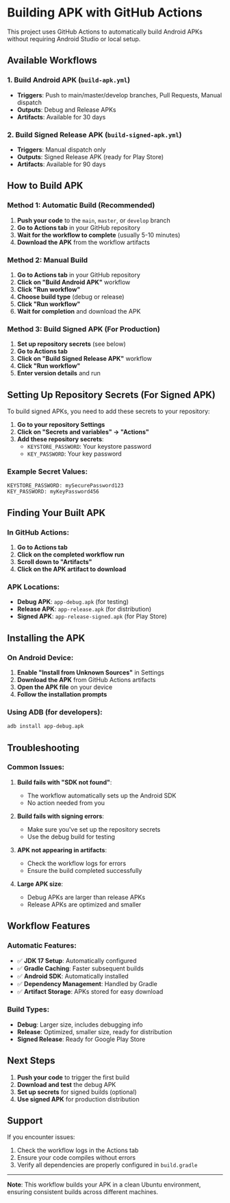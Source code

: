 # Building APK with GitHub Actions

This project uses GitHub Actions to automatically build Android APKs without requiring Android Studio or local setup.

## Available Workflows

### 1. Build Android APK (`build-apk.yml`)
- **Triggers**: Push to main/master/develop branches, Pull Requests, Manual dispatch
- **Outputs**: Debug and Release APKs
- **Artifacts**: Available for 30 days

### 2. Build Signed Release APK (`build-signed-apk.yml`)
- **Triggers**: Manual dispatch only
- **Outputs**: Signed Release APK (ready for Play Store)
- **Artifacts**: Available for 90 days

## How to Build APK

### Method 1: Automatic Build (Recommended)
1. **Push your code** to the `main`, `master`, or `develop` branch
2. **Go to Actions tab** in your GitHub repository
3. **Wait for the workflow to complete** (usually 5-10 minutes)
4. **Download the APK** from the workflow artifacts

### Method 2: Manual Build
1. **Go to Actions tab** in your GitHub repository
2. **Click on "Build Android APK"** workflow
3. **Click "Run workflow"**
4. **Choose build type** (debug or release)
5. **Click "Run workflow"**
6. **Wait for completion** and download the APK

### Method 3: Build Signed APK (For Production)
1. **Set up repository secrets** (see below)
2. **Go to Actions tab**
3. **Click on "Build Signed Release APK"** workflow
4. **Click "Run workflow"**
5. **Enter version details** and run

## Setting Up Repository Secrets (For Signed APK)

To build signed APKs, you need to add these secrets to your repository:

1. **Go to your repository Settings**
2. **Click on "Secrets and variables" → "Actions"**
3. **Add these repository secrets**:
   - `KEYSTORE_PASSWORD`: Your keystore password
   - `KEY_PASSWORD`: Your key password

### Example Secret Values:
```
KEYSTORE_PASSWORD: mySecurePassword123
KEY_PASSWORD: myKeyPassword456
```

## Finding Your Built APK

### In GitHub Actions:
1. **Go to Actions tab**
2. **Click on the completed workflow run**
3. **Scroll down to "Artifacts"**
4. **Click on the APK artifact to download**

### APK Locations:
- **Debug APK**: `app-debug.apk` (for testing)
- **Release APK**: `app-release.apk` (for distribution)
- **Signed APK**: `app-release-signed.apk` (for Play Store)

## Installing the APK

### On Android Device:
1. **Enable "Install from Unknown Sources"** in Settings
2. **Download the APK** from GitHub Actions artifacts
3. **Open the APK file** on your device
4. **Follow the installation prompts**

### Using ADB (for developers):
```bash
adb install app-debug.apk
```

## Troubleshooting

### Common Issues:

1. **Build fails with "SDK not found"**:
   - The workflow automatically sets up the Android SDK
   - No action needed from you

2. **Build fails with signing errors**:
   - Make sure you've set up the repository secrets
   - Use the debug build for testing

3. **APK not appearing in artifacts**:
   - Check the workflow logs for errors
   - Ensure the build completed successfully

4. **Large APK size**:
   - Debug APKs are larger than release APKs
   - Release APKs are optimized and smaller

## Workflow Features

### Automatic Features:
- ✅ **JDK 17 Setup**: Automatically configured
- ✅ **Gradle Caching**: Faster subsequent builds
- ✅ **Android SDK**: Automatically installed
- ✅ **Dependency Management**: Handled by Gradle
- ✅ **Artifact Storage**: APKs stored for easy download

### Build Types:
- **Debug**: Larger size, includes debugging info
- **Release**: Optimized, smaller size, ready for distribution
- **Signed Release**: Ready for Google Play Store

## Next Steps

1. **Push your code** to trigger the first build
2. **Download and test** the debug APK
3. **Set up secrets** for signed builds (optional)
4. **Use signed APK** for production distribution

## Support

If you encounter issues:
1. Check the workflow logs in the Actions tab
2. Ensure your code compiles without errors
3. Verify all dependencies are properly configured in `build.gradle`

---

**Note**: This workflow builds your APK in a clean Ubuntu environment, ensuring consistent builds across different machines. 